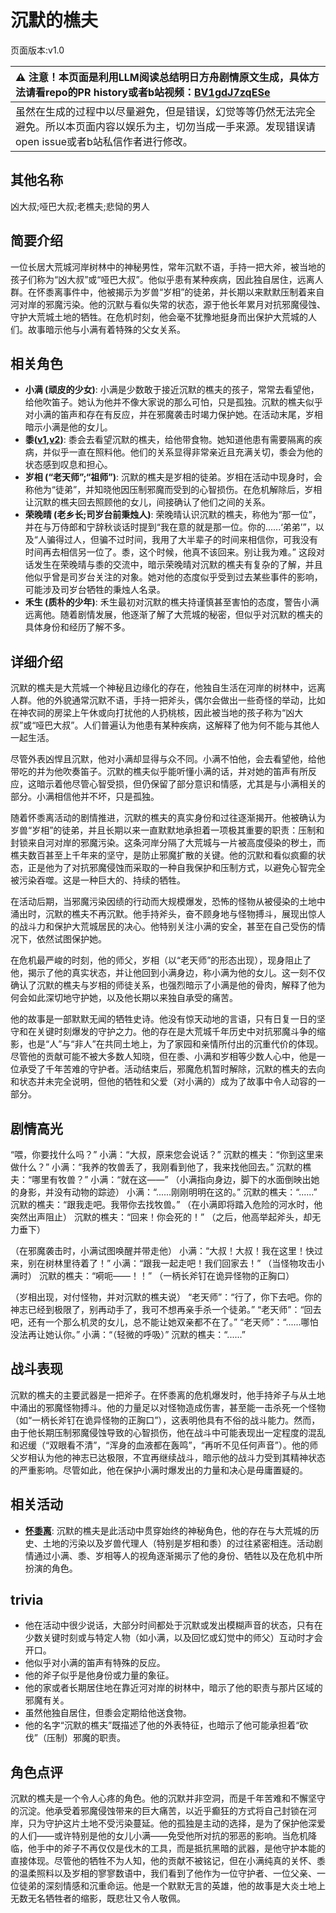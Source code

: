 # 沉默的樵夫
页面版本:v1.0
 

| :warning: 注意！本页面是利用LLM阅读总结明日方舟剧情原文生成，具体方法请看repo的PR history或者b站视频：[BV1gdJ7zqESe](https://www.bilibili.com/video/BV1gdJ7zqESe/)         |
|:----------------------------|
| 虽然在生成的过程中以尽量避免，但是错误，幻觉等等仍然无法完全避免。所以本页面内容以娱乐为主，切勿当成一手来源。发现错误请open issue或者b站私信作者进行修改。|



## 其他名称
凶大叔;哑巴大叔;老樵夫;悲恸的男人
## 简要介绍
一位长居大荒城河岸树林中的神秘男性，常年沉默不语，手持一把大斧，被当地的孩子们称为“凶大叔”或“哑巴大叔”。他似乎患有某种疾病，因此独自居住，远离人群。在怀黍离事件中，他被揭示为岁兽“岁相”的徒弟，并长期以来默默压制着来自河对岸的邪魔污染。他的沉默与看似失常的状态，源于他长年累月对抗邪魔侵蚀、守护大荒城土地的牺牲。在危机时刻，他会毫不犹豫地挺身而出保护大荒城的人们。故事暗示他与小满有着特殊的父女关系。
## 相关角色
-   **小满 (顽皮的少女)**: 小满是少数敢于接近沉默的樵夫的孩子，常常去看望他，给他吹笛子。她认为他并不像大家说的那么可怕，只是孤独。沉默的樵夫似乎对小满的笛声和存在有反应，并在邪魔袭击时竭力保护她。在活动末尾，岁相暗示小满是他的女儿。
-   **黍([v1](char_2025_shu.md),[v2](../char_v3/char_2025_shu.md))**: 黍会去看望沉默的樵夫，给他带食物。她知道他患有需要隔离的疾病，并似乎一直在照料他。他们的关系显得非常亲近且充满关切，黍会为他的状态感到叹息和担心。
-   **岁相 (“老天师”;“祖师”)**: 沉默的樵夫是岁相的徒弟。岁相在活动中现身时，会称他为“徒弟”，并知晓他因压制邪魔而受到的心智损伤。在危机解除后，岁相让沉默的樵夫回去照顾他的女儿，间接确认了他们之间的关系。
-   **荣晚晴 (老乡长;司岁台前秉烛人)**: 荣晚晴认识沉默的樵夫，称他为“那一位”，并在与万侍郎和宁辞秋谈话时提到“我在意的就是那一位。你的......‘弟弟’”，以及“人骗得过人，但骗不过时间，我用了大半辈子的时间来相信你，可我没有时间再去相信另一位了。黍，这个时候，他真不该回来。别让我为难。” 这段对话发生在荣晚晴与黍的交流中，暗示荣晚晴对沉默的樵夫有复杂的了解，并且他似乎曾是司岁台关注的对象。她对他的态度似乎受到过去某些事件的影响，可能涉及司岁台牺牲的秉烛人名录。
-   **禾生 (质朴的少年)**: 禾生最初对沉默的樵夫持谨慎甚至害怕的态度，警告小满远离他。随着剧情发展，他逐渐了解了大荒城的秘密，但似乎对沉默的樵夫的具体身份和经历了解不多。
## 详细介绍
沉默的樵夫是大荒城一个神秘且边缘化的存在，他独自生活在河岸的树林中，远离人群。他的外貌通常沉默不语，手持一把斧头，偶尔会做出一些奇怪的举动，比如在神农祠的房梁上午休或向打扰他的人扔桃核，因此被当地的孩子称为“凶大叔”或“哑巴大叔”。人们普遍认为他患有某种疾病，这解释了他为何不能与其他人一起生活。

尽管外表凶悍且沉默，他对小满却显得与众不同。小满不怕他，会去看望他，给他带吃的并为他吹奏笛子。沉默的樵夫似乎能听懂小满的话，并对她的笛声有所反应，这暗示着他尽管心智受损，但仍保留了部分意识和情感，尤其是与小满相关的部分。小满相信他并不坏，只是孤独。

随着怀黍离活动的剧情推进，沉默的樵夫的真实身份和过往逐渐揭开。他被确认为岁兽“岁相”的徒弟，并且长期以来一直默默地承担着一项极其重要的职责：压制和封锁来自河对岸的邪魔污染。这条河岸分隔了大荒城与一片被高度侵染的秽土，而樵夫数百甚至上千年来的坚守，是防止邪魔扩散的关键。他的沉默和看似疯癫的状态，正是他为了对抗邪魔侵蚀而采取的一种自我保护和压制方式，以避免心智完全被污染吞噬。这是一种巨大的、持续的牺牲。

在活动后期，当邪魔污染因绩的行动而大规模爆发，恐怖的怪物从被侵染的土地中涌出时，沉默的樵夫不再沉默。他手持斧头，奋不顾身地与怪物搏斗，展现出惊人的战斗力和保护大荒城居民的决心。他特别关注小满的安全，甚至在自己受伤的情况下，依然试图保护她。

在危机最严峻的时刻，他的师父，岁相（以“老天师”的形态出现），现身阻止了他，揭示了他的真实状态，并让他回到小满身边，称小满为他的女儿。这一刻不仅确认了沉默的樵夫与岁相的师徒关系，也强烈暗示了小满是他的骨肉，解释了他为何会如此深切地守护她，以及他长期以来独自承受的痛苦。

他的故事是一部默默无闻的牺牲史诗。他没有惊天动地的言语，只有日复一日的坚守和在关键时刻爆发的守护之力。他的存在是大荒城千年历史中对抗邪魔斗争的缩影，也是“人”与“非人”在共同土地上，为了家园和亲情所付出的沉重代价的体现。尽管他的贡献可能不被大多数人知晓，但在黍、小满和岁相等少数人心中，他是一位承受了千年苦难的守护者。活动结束后，邪魔危机暂时解除，沉默的樵夫的去向和状态并未完全说明，但他的牺牲和父爱（对小满的）成为了故事中令人动容的一部分。
## 剧情高光
“喂，你要找什么吗？”
小满：“大叔，原来您会说话？”
沉默的樵夫：“你到这里来做什么？”
小满：“我养的牧兽丢了，我刚看到他了，我来找他回去。”
沉默的樵夫：“哪里有牧兽？”
小满：“就在这——”
（小满指向身边，脚下的水面倒映出她的身影，并没有动物的踪迹）
小满：“......刚刚明明在这的。”
沉默的樵夫：“......”
沉默的樵夫：“跟我走吧。我带你去找牧兽。”
（在小满即将踏入危险的河水时，他突然出声阻止）
沉默的樵夫：“回来！你会死的！”
（之后，他高举起斧头，却无力垂下）

（在邪魔袭击时，小满试图唤醒并带走他）
小满：“大叔！大叔！我在这里！快过来，别在树林里待着了！”
小满：“跟我一起走吧！我们回家去！”
（当怪物攻击小满时）
沉默的樵夫：“嗬呃——！！”
（一柄长斧钉在诡异怪物的正胸口）

（岁相出现，对付怪物，并对沉默的樵夫说）
“老天师”：“行了，你下去吧。你的神志已经到极限了，别再动手了，我可不想再亲手杀一个徒弟。”
“老天师”：“回去吧，还有一个那么机灵的女儿，总不能让她双亲都不在了。”
“老天师”：“......哪怕没法再让她认你。”
小满：“（轻微的呼吸）”
沉默的樵夫：“......”
## 战斗表现
沉默的樵夫的主要武器是一把斧子。在怀黍离的危机爆发时，他手持斧子与从土地中涌出的邪魔怪物搏斗。他的力量足以对怪物造成伤害，甚至能一击杀死一个怪物（如“一柄长斧钉在诡异怪物的正胸口”），这表明他具有不俗的战斗能力。然而，由于他长期压制邪魔侵蚀导致的心智损伤，他在战斗中可能表现出一定程度的混乱和迟缓（“双眼看不清”，“浑身的血液都在轰鸣”，“再听不见任何声音”）。他的师父岁相认为他的神志已达极限，不宜再继续战斗，暗示他的战斗力受到其精神状态的严重影响。尽管如此，他在保护小满时爆发出的力量和决心是毋庸置疑的。
## 相关活动
-   **[怀黍离](../stories/act31side.md)**: 沉默的樵夫是此活动中贯穿始终的神秘角色，他的存在与大荒城的历史、土地的污染以及岁兽代理人（特别是岁相和黍）的过往紧密相连。活动剧情通过小满、黍、岁相等人的视角逐渐揭示了他的身份、牺牲以及在危机中所扮演的角色。
## trivia
*   他在活动中很少说话，大部分时间都处于沉默或发出模糊声音的状态，只有在少数关键时刻或与特定人物（如小满，以及回忆或幻觉中的师父）互动时才会开口。
*   他似乎对小满的笛声有特殊的反应。
*   他的斧子似乎是他身份或力量的象征。
*   他的家或者长期居住地在靠近河对岸的树林中，暗示了他的职责与那片区域的邪魔有关。
*   虽然他独自居住，但黍会定期给他送食物。
*   他的名字“沉默的樵夫”既描述了他的外表特征，也暗示了他可能承担着“砍伐”（压制）邪魔的职责。
## 角色点评
沉默的樵夫是一个令人心疼的角色。他的沉默并非空洞，而是千年苦难和不懈坚守的沉淀。他承受着邪魔侵蚀带来的巨大痛苦，以近乎癫狂的方式将自己封锁在河岸，只为守护这片土地不受污染蔓延。他的孤独是主动的选择，是为了保护他深爱的人们——或许特别是他的女儿小满——免受他所对抗的邪恶的影响。当危机降临，他手中的斧子不再仅仅是伐木的工具，而是抵抗黑暗的武器，是他守护本能的直接体现。尽管他的牺牲不为人知，他的贡献不被铭记，但在小满纯真的关怀、黍的温柔照料以及岁相的寥寥数语中，我们看到了他作为一位守护者、一位父亲、一位徒弟的深刻情感和沉重命运。他是一个默默无言的英雄，他的故事是大炎土地上无数无名牺牲者的缩影，既悲壮又令人敬佩。